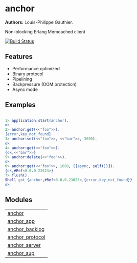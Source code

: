 

# anchor #

__Authors:__ Louis-Philippe Gauthier.

Non-blocking Erlang Memcached client

[![Build Status](https://travis-ci.org/lpgauth/anchor.svg?branch=master)](https://travis-ci.org/lpgauth/anchor)


## Features ##
* Performance optimized
* Binary protocol
* Pipelining
* Backpressure (OOM protection)
* Async mode



## Examples ##

```erlang

1> application:start(anchor).
ok
2> anchor:get(<<"foo">>).
{error,key_not_found}
3> anchor:set(<<"foo">>, <<"bar">>, 3600).
ok
4> anchor:get(<<"foo">>).
{ok,<<"bar">>}
5> anchor:delete(<<"foo">>).
ok
6> anchor:get(<<"foo">>, 1000, [{async, self()}]).
{ok,#Ref<0.0.0.23623>}
7> flush().
Shell got {anchor,#Ref<0.0.0.23623>,{error,key_not_found}}
ok
```



## Modules ##


<table width="100%" border="0" summary="list of modules">
<tr><td><a href="http://github.com/lpgauth/anchor/blob/cleanup/doc/anchor.md" class="module">anchor</a></td></tr>
<tr><td><a href="http://github.com/lpgauth/anchor/blob/cleanup/doc/anchor_app.md" class="module">anchor_app</a></td></tr>
<tr><td><a href="http://github.com/lpgauth/anchor/blob/cleanup/doc/anchor_backlog.md" class="module">anchor_backlog</a></td></tr>
<tr><td><a href="http://github.com/lpgauth/anchor/blob/cleanup/doc/anchor_protocol.md" class="module">anchor_protocol</a></td></tr>
<tr><td><a href="http://github.com/lpgauth/anchor/blob/cleanup/doc/anchor_server.md" class="module">anchor_server</a></td></tr>
<tr><td><a href="http://github.com/lpgauth/anchor/blob/cleanup/doc/anchor_sup.md" class="module">anchor_sup</a></td></tr></table>

